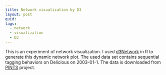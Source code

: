 ```yaml
---
title: Network visualization by D3
layout: post
guid: 
tags:
  - network
  - visualization
  - D3
---
```


This is an experiment of network visualization. I used [d3Network](http://christophergandrud.github.io/d3Network/) in R to generate this dynamic network plot. The used data set contains sequential tagging behaviors on Delicious on 2003-01-1. The data is downloaded from [PINTS](http://www.uni-koblenz-landau.de/koblenz/fb4/AGStaab/Research/DataSets/PINTSExperimentsDataSets/index_html) project. 

<body> 
 <style> 
.link {  
stroke: #666666;
opacity: 0;
stroke-width: 1.5px; 
} 
.node circle { 
stroke: #fff; 
opacity: 0.9;
stroke-width: 1.5px; 
} 
.node:not(:hover) .nodetext {
display: none;
}
text { 
font: 7px serif; 
opacity: 0.9;
pointer-events: none; 
} 
</style> 

<script src=http://d3js.org/d3.v3.min.js></script>

<script> 
 var links = [ { "source" : 0, "target" : 0, "value" : 5 }, { "source" : 0, "target" : 4, "value" : 1 }, { "source" : 0, "target" : 8, "value" : 1 }, { "source" : 0, "target" : 10, "value" : 1 }, { "source" : 0, "target" : 11, "value" : 3 }, { "source" : 0, "target" : 12, "value" : 1 }, { "source" : 0, "target" : 17, "value" : 2 }, { "source" : 0, "target" : 19, "value" : 1 }, { "source" : 0, "target" : 22, "value" : 1 }, { "source" : 0, "target" : 23, "value" : 1 }, { "source" : 0, "target" : 26, "value" : 1 }, { "source" : 0, "target" : 30, "value" : 3 }, { "source" : 0, "target" : 34, "value" : 2 }, { "source" : 0, "target" : 36, "value" : 1 }, { "source" : 0, "target" : 44, "value" : 1 }, { "source" : 0, "target" : 45, "value" : 4 }, { "source" : 0, "target" : 46, "value" : 4 }, { "source" : 0, "target" : 47, "value" : 1 }, { "source" : 0, "target" : 48, "value" : 2 }, { "source" : 0, "target" : 50, "value" : 2 }, { "source" : 0, "target" : 56, "value" : 5 }, { "source" : 1, "target" : 11, "value" : 1 }, { "source" : 1, "target" : 36, "value" : 1 }, { "source" : 1, "target" : 45, "value" : 1 }, { "source" : 2, "target" : 30, "value" : 1 }, { "source" : 2, "target" : 44, "value" : 1 }, { "source" : 2, "target" : 45, "value" : 2 }, { "source" : 3, "target" : 58, "value" : 1 }, { "source" : 4, "target" : 0, "value" : 2 }, { "source" : 4, "target" : 10, "value" : 2 }, { "source" : 4, "target" : 12, "value" : 1 }, { "source" : 4, "target" : 25, "value" : 1 }, { "source" : 4, "target" : 46, "value" : 1 }, { "source" : 4, "target" : 59, "value" : 1 }, { "source" : 5, "target" : 34, "value" : 1 }, { "source" : 5, "target" : 44, "value" : 1 }, { "source" : 6, "target" : 11, "value" : 2 }, { "source" : 6, "target" : 19, "value" : 3 }, { "source" : 6, "target" : 23, "value" : 2 }, { "source" : 6, "target" : 46, "value" : 1 }, { "source" : 6, "target" : 48, "value" : 1 }, { "source" : 6, "target" : 56, "value" : 1 }, { "source" : 7, "target" : 0, "value" : 1 }, { "source" : 7, "target" : 9, "value" : 1 }, { "source" : 7, "target" : 30, "value" : 1 }, { "source" : 7, "target" : 45, "value" : 1 }, { "source" : 8, "target" : 7, "value" : 1 }, { "source" : 8, "target" : 14, "value" : 1 }, { "source" : 8, "target" : 56, "value" : 2 }, { "source" : 9, "target" : 0, "value" : 1 }, { "source" : 9, "target" : 8, "value" : 1 }, { "source" : 9, "target" : 30, "value" : 1 }, { "source" : 9, "target" : 44, "value" : 2 }, { "source" : 9, "target" : 45, "value" : 2 }, { "source" : 9, "target" : 56, "value" : 1 }, { "source" : 10, "target" : 0, "value" : 2 }, { "source" : 10, "target" : 4, "value" : 1 }, { "source" : 10, "target" : 9, "value" : 1 }, { "source" : 10, "target" : 11, "value" : 1 }, { "source" : 10, "target" : 17, "value" : 2 }, { "source" : 10, "target" : 23, "value" : 1 }, { "source" : 10, "target" : 44, "value" : 3 }, { "source" : 10, "target" : 45, "value" : 5 }, { "source" : 10, "target" : 46, "value" : 1 }, { "source" : 10, "target" : 56, "value" : 3 }, { "source" : 11, "target" : 0, "value" : 2 }, { "source" : 11, "target" : 1, "value" : 1 }, { "source" : 11, "target" : 6, "value" : 1 }, { "source" : 11, "target" : 9, "value" : 1 }, { "source" : 11, "target" : 10, "value" : 2 }, { "source" : 11, "target" : 12, "value" : 1 }, { "source" : 11, "target" : 34, "value" : 2 }, { "source" : 11, "target" : 46, "value" : 3 }, { "source" : 11, "target" : 47, "value" : 1 }, { "source" : 12, "target" : 11, "value" : 1 }, { "source" : 12, "target" : 17, "value" : 1 }, { "source" : 12, "target" : 33, "value" : 1 }, { "source" : 12, "target" : 37, "value" : 1 }, { "source" : 12, "target" : 44, "value" : 1 }, { "source" : 12, "target" : 48, "value" : 1 }, { "source" : 12, "target" : 56, "value" : 1 }, { "source" : 13, "target" : 11, "value" : 1 }, { "source" : 13, "target" : 46, "value" : 1 }, { "source" : 13, "target" : 50, "value" : 1 }, { "source" : 14, "target" : 0, "value" : 1 }, { "source" : 14, "target" : 14, "value" : 1 }, { "source" : 14, "target" : 22, "value" : 1 }, { "source" : 14, "target" : 36, "value" : 2 }, { "source" : 14, "target" : 44, "value" : 1 }, { "source" : 14, "target" : 45, "value" : 2 }, { "source" : 14, "target" : 47, "value" : 1 }, { "source" : 14, "target" : 56, "value" : 1 }, { "source" : 15, "target" : 60, "value" : 1 }, { "source" : 16, "target" : 61, "value" : 1 }, { "source" : 17, "target" : 0, "value" : 3 }, { "source" : 17, "target" : 1, "value" : 1 }, { "source" : 17, "target" : 6, "value" : 1 }, { "source" : 17, "target" : 8, "value" : 1 }, { "source" : 17, "target" : 9, "value" : 1 }, { "source" : 17, "target" : 10, "value" : 2 }, { "source" : 17, "target" : 17, "value" : 2 }, { "source" : 17, "target" : 21, "value" : 1 }, { "source" : 17, "target" : 31, "value" : 1 }, { "source" : 17, "target" : 36, "value" : 2 }, { "source" : 17, "target" : 46, "value" : 1 }, { "source" : 17, "target" : 47, "value" : 1 }, { "source" : 17, "target" : 62, "value" : 1 }, { "source" : 17, "target" : 81, "value" : 0.01 }, { "source" : 18, "target" : 63, "value" : 1 }, { "source" : 19, "target" : 5, "value" : 1 }, { "source" : 19, "target" : 6, "value" : 1 }, { "source" : 19, "target" : 10, "value" : 3 }, { "source" : 19, "target" : 21, "value" : 1 }, { "source" : 19, "target" : 34, "value" : 1 }, { "source" : 19, "target" : 36, "value" : 1 }, { "source" : 19, "target" : 47, "value" : 5 }, { "source" : 20, "target" : 3, "value" : 1 }, { "source" : 21, "target" : 0, "value" : 1 }, { "source" : 21, "target" : 17, "value" : 1 }, { "source" : 21, "target" : 45, "value" : 2 }, { "source" : 21, "target" : 50, "value" : 1 }, { "source" : 22, "target" : 14, "value" : 1 }, { "source" : 22, "target" : 17, "value" : 1 }, { "source" : 22, "target" : 22, "value" : 1 }, { "source" : 22, "target" : 26, "value" : 1 }, { "source" : 22, "target" : 45, "value" : 1 }, { "source" : 23, "target" : 10, "value" : 1 }, { "source" : 23, "target" : 46, "value" : 1 }, { "source" : 23, "target" : 47, "value" : 2 }, { "source" : 24, "target" : 64, "value" : 1 }, { "source" : 25, "target" : 19, "value" : 1 }, { "source" : 25, "target" : 45, "value" : 1 }, { "source" : 25, "target" : 48, "value" : 1 }, { "source" : 25, "target" : 50, "value" : 2 }, { "source" : 26, "target" : 36, "value" : 1 }, { "source" : 26, "target" : 46, "value" : 1 }, { "source" : 27, "target" : 17, "value" : 1 }, { "source" : 28, "target" : 65, "value" : 1 }, { "source" : 29, "target" : 19, "value" : 1 }, { "source" : 30, "target" : 0, "value" : 3 }, { "source" : 30, "target" : 2, "value" : 1 }, { "source" : 30, "target" : 9, "value" : 1 }, { "source" : 30, "target" : 31, "value" : 1 }, { "source" : 30, "target" : 47, "value" : 3 }, { "source" : 31, "target" : 0, "value" : 1 }, { "source" : 31, "target" : 19, "value" : 1 }, { "source" : 31, "target" : 44, "value" : 1 }, { "source" : 31, "target" : 50, "value" : 1 }, { "source" : 32, "target" : 28, "value" : 1 }, { "source" : 33, "target" : 21, "value" : 1 }, { "source" : 33, "target" : 66, "value" : 1 }, { "source" : 34, "target" : 0, "value" : 1 }, { "source" : 34, "target" : 4, "value" : 2 }, { "source" : 34, "target" : 12, "value" : 1 }, { "source" : 34, "target" : 45, "value" : 2 }, { "source" : 34, "target" : 46, "value" : 1 }, { "source" : 34, "target" : 56, "value" : 1 }, { "source" : 35, "target" : 45, "value" : 1 }, { "source" : 36, "target" : 1, "value" : 1 }, { "source" : 36, "target" : 6, "value" : 1 }, { "source" : 36, "target" : 10, "value" : 1 }, { "source" : 36, "target" : 11, "value" : 1 }, { "source" : 36, "target" : 14, "value" : 1 }, { "source" : 36, "target" : 17, "value" : 1 }, { "source" : 36, "target" : 19, "value" : 1 }, { "source" : 36, "target" : 37, "value" : 1 }, { "source" : 36, "target" : 45, "value" : 2 }, { "source" : 36, "target" : 46, "value" : 1 }, { "source" : 36, "target" : 47, "value" : 1 }, { "source" : 36, "target" : 48, "value" : 1 }, { "source" : 36, "target" : 56, "value" : 2 }, { "source" : 37, "target" : 37, "value" : 1 }, { "source" : 37, "target" : 46, "value" : 2 }, { "source" : 38, "target" : 38, "value" : 2 }, { "source" : 38, "target" : 42, "value" : 1 }, { "source" : 38, "target" : 67, "value" : 1 }, { "source" : 38, "target" : 81, "value" : 0.04 }, { "source" : 39, "target" : 41, "value" : 1 }, { "source" : 39, "target" : 54, "value" : 1 }, { "source" : 40, "target" : 68, "value" : 1 }, { "source" : 41, "target" : 39, "value" : 1 }, { "source" : 42, "target" : 38, "value" : 2 }, { "source" : 42, "target" : 42, "value" : 1 }, { "source" : 43, "target" : 55, "value" : 1 }, { "source" : 44, "target" : 0, "value" : 5 }, { "source" : 44, "target" : 6, "value" : 1 }, { "source" : 44, "target" : 10, "value" : 3 }, { "source" : 44, "target" : 12, "value" : 1 }, { "source" : 44, "target" : 14, "value" : 1 }, { "source" : 44, "target" : 25, "value" : 2 }, { "source" : 44, "target" : 47, "value" : 1 }, { "source" : 44, "target" : 49, "value" : 1 }, { "source" : 45, "target" : 0, "value" : 2 }, { "source" : 45, "target" : 2, "value" : 2 }, { "source" : 45, "target" : 6, "value" : 3 }, { "source" : 45, "target" : 7, "value" : 1 }, { "source" : 45, "target" : 8, "value" : 1 }, { "source" : 45, "target" : 9, "value" : 1 }, { "source" : 45, "target" : 10, "value" : 2 }, { "source" : 45, "target" : 13, "value" : 1 }, { "source" : 45, "target" : 14, "value" : 1 }, { "source" : 45, "target" : 21, "value" : 2 }, { "source" : 45, "target" : 25, "value" : 1 }, { "source" : 45, "target" : 34, "value" : 1 }, { "source" : 45, "target" : 36, "value" : 1 }, { "source" : 45, "target" : 46, "value" : 4 }, { "source" : 45, "target" : 47, "value" : 7 }, { "source" : 45, "target" : 49, "value" : 1 }, { "source" : 46, "target" : 0, "value" : 5 }, { "source" : 46, "target" : 4, "value" : 3 }, { "source" : 46, "target" : 10, "value" : 1 }, { "source" : 46, "target" : 11, "value" : 3 }, { "source" : 46, "target" : 14, "value" : 1 }, { "source" : 46, "target" : 17, "value" : 1 }, { "source" : 46, "target" : 30, "value" : 1 }, { "source" : 46, "target" : 36, "value" : 2 }, { "source" : 46, "target" : 44, "value" : 1 }, { "source" : 46, "target" : 45, "value" : 1 }, { "source" : 46, "target" : 46, "value" : 3 }, { "source" : 46, "target" : 47, "value" : 4 }, { "source" : 46, "target" : 50, "value" : 3 }, { "source" : 46, "target" : 81, "value" : 0.01 }, { "source" : 47, "target" : 5, "value" : 1 }, { "source" : 47, "target" : 7, "value" : 1 }, { "source" : 47, "target" : 11, "value" : 1 }, { "source" : 47, "target" : 13, "value" : 1 }, { "source" : 47, "target" : 14, "value" : 1 }, { "source" : 47, "target" : 17, "value" : 6 }, { "source" : 47, "target" : 19, "value" : 5 }, { "source" : 47, "target" : 30, "value" : 2 }, { "source" : 47, "target" : 31, "value" : 1 }, { "source" : 47, "target" : 44, "value" : 2 }, { "source" : 47, "target" : 45, "value" : 3 }, { "source" : 47, "target" : 46, "value" : 2 }, { "source" : 47, "target" : 47, "value" : 1 }, { "source" : 47, "target" : 48, "value" : 3 }, { "source" : 47, "target" : 56, "value" : 5 }, { "source" : 48, "target" : 0, "value" : 2 }, { "source" : 48, "target" : 6, "value" : 1 }, { "source" : 48, "target" : 10, "value" : 1 }, { "source" : 48, "target" : 12, "value" : 1 }, { "source" : 48, "target" : 14, "value" : 1 }, { "source" : 48, "target" : 34, "value" : 1 }, { "source" : 48, "target" : 36, "value" : 1 }, { "source" : 48, "target" : 47, "value" : 1 }, { "source" : 49, "target" : 44, "value" : 1 }, { "source" : 49, "target" : 45, "value" : 1 }, { "source" : 50, "target" : 0, "value" : 5 }, { "source" : 50, "target" : 2, "value" : 1 }, { "source" : 50, "target" : 13, "value" : 1 }, { "source" : 50, "target" : 22, "value" : 1 }, { "source" : 50, "target" : 31, "value" : 1 }, { "source" : 50, "target" : 47, "value" : 1 }, { "source" : 50, "target" : 51, "value" : 1 }, { "source" : 50, "target" : 81, "value" : 0.01 }, { "source" : 51, "target" : 50, "value" : 1 }, { "source" : 52, "target" : 33, "value" : 1 }, { "source" : 52, "target" : 81, "value" : 0.01 }, { "source" : 53, "target" : 69, "value" : 1 }, { "source" : 54, "target" : 24, "value" : 1 }, { "source" : 55, "target" : 16, "value" : 1 }, { "source" : 56, "target" : 0, "value" : 1 }, { "source" : 56, "target" : 6, "value" : 1 }, { "source" : 56, "target" : 7, "value" : 1 }, { "source" : 56, "target" : 9, "value" : 2 }, { "source" : 56, "target" : 10, "value" : 1 }, { "source" : 56, "target" : 12, "value" : 1 }, { "source" : 56, "target" : 14, "value" : 1 }, { "source" : 56, "target" : 22, "value" : 1 }, { "source" : 56, "target" : 25, "value" : 1 }, { "source" : 56, "target" : 29, "value" : 1 }, { "source" : 56, "target" : 35, "value" : 1 }, { "source" : 56, "target" : 36, "value" : 3 }, { "source" : 56, "target" : 46, "value" : 2 }, { "source" : 56, "target" : 47, "value" : 5 }, { "source" : 57, "target" : 70, "value" : 1 }, { "source" : 58, "target" : 81, "value" : 0.01 }, { "source" : 59, "target" : 81, "value" : 0.01 }, { "source" : 60, "target" : 81, "value" : 0.01 }, { "source" : 61, "target" : 81, "value" : 0.01 }, { "source" : 62, "target" : 81, "value" : 0.01 }, { "source" : 63, "target" : 81, "value" : 0.01 }, { "source" : 64, "target" : 81, "value" : 0.01 }, { "source" : 65, "target" : 81, "value" : 0.01 }, { "source" : 66, "target" : 81, "value" : 0.01 }, { "source" : 67, "target" : 81, "value" : 0.01 }, { "source" : 68, "target" : 81, "value" : 0.01 }, { "source" : 69, "target" : 81, "value" : 0.01 }, { "source" : 70, "target" : 81, "value" : 0.01 }, { "source" : 71, "target" : 81, "value" : 0.01 }, { "source" : 72, "target" : 81, "value" : 0.01 }, { "source" : 73, "target" : 81, "value" : 0.01 }, { "source" : 74, "target" : 81, "value" : 0.01 }, { "source" : 75, "target" : 81, "value" : 0.01 }, { "source" : 76, "target" : 81, "value" : 0.01 }, { "source" : 77, "target" : 81, "value" : 0.01 }, { "source" : 78, "target" : 81, "value" : 0.01 }, { "source" : 79, "target" : 81, "value" : 0.01 }, { "source" : 80, "target" : 4, "value" : 0.01 }, { "source" : 80, "target" : 15, "value" : 0.01 }, { "source" : 80, "target" : 17, "value" : 0.01 }, { "source" : 80, "target" : 18, "value" : 0.01 }, { "source" : 80, "target" : 20, "value" : 0.01 }, { "source" : 80, "target" : 27, "value" : 0.01 }, { "source" : 80, "target" : 32, "value" : 0.01 }, { "source" : 80, "target" : 38, "value" : 0.04 }, { "source" : 80, "target" : 39, "value" : 0.01 }, { "source" : 80, "target" : 40, "value" : 0.01 }, { "source" : 80, "target" : 42, "value" : 0.01 }, { "source" : 80, "target" : 43, "value" : 0.01 }, { "source" : 80, "target" : 46, "value" : 0.01 }, { "source" : 80, "target" : 50, "value" : 0.01 }, { "source" : 80, "target" : 52, "value" : 0.02 }, { "source" : 80, "target" : 53, "value" : 0.01 }, { "source" : 80, "target" : 57, "value" : 0.01 }, { "source" : 80, "target" : 71, "value" : 0.01 }, { "source" : 80, "target" : 72, "value" : 0.01 }, { "source" : 80, "target" : 73, "value" : 0.01 }, { "source" : 80, "target" : 74, "value" : 0.01 }, { "source" : 80, "target" : 75, "value" : 0.01 }, { "source" : 80, "target" : 76, "value" : 0.01 }, { "source" : 80, "target" : 77, "value" : 0.01 }, { "source" : 80, "target" : 78, "value" : 0.01 }, { "source" : 80, "target" : 79, "value" : 0.01 } ] ; 
 var nodes = [ { "name" : "shop", "group" : 2 }, { "name" : "feed", "group" : 2 }, { "name" : "fonts", "group" : 2 }, { "name" : "cisco", "group" : 3 }, { "name" : "reference", "group" : 2 }, { "name" : "photoshop", "group" : 2 }, { "name" : "win", "group" : 2 }, { "name" : "robotics", "group" : 2 }, { "name" : "share", "group" : 2 }, { "name" : "themes", "group" : 2 }, { "name" : "woodworking", "group" : 2 }, { "name" : "video", "group" : 2 }, { "name" : "rpg", "group" : 2 }, { "name" : "toys", "group" : 2 }, { "name" : "home", "group" : 2 }, { "name" : "gcss", "group" : 4 }, { "name" : "xp", "group" : 5 }, { "name" : "web", "group" : 2 }, { "name" : "importados", "group" : 6 }, { "name" : "java", "group" : 2 }, { "name" : "americana", "group" : 3 }, { "name" : "service", "group" : 2 }, { "name" : "script", "group" : 2 }, { "name" : "humor", "group" : 2 }, { "name" : "entertainment", "group" : 7 }, { "name" : "how", "group" : 2 }, { "name" : "health", "group" : 2 }, { "name" : "usenet", "group" : 2 }, { "name" : "genealogy", "group" : 8 }, { "name" : "money", "group" : 2 }, { "name" : "music", "group" : 2 }, { "name" : "electronics", "group" : 2 }, { "name" : "gedcom", "group" : 8 }, { "name" : "literature", "group" : 2 }, { "name" : "flight", "group" : 2 }, { "name" : "essay", "group" : 2 }, { "name" : "food", "group" : 2 }, { "name" : "government", "group" : 2 }, { "name" : "imported", "group" : 9 }, { "name" : "movies", "group" : 7 }, { "name" : "enciclopedia", "group" : 10 }, { "name" : "release", "group" : 7 }, { "name" : "mac", "group" : 9 }, { "name" : "dossierdelabarrepersonnelle", "group" : 5 }, { "name" : "photography", "group" : 2 }, { "name" : "software", "group" : 2 }, { "name" : "hardware", "group" : 2 }, { "name" : "circuits", "group" : 2 }, { "name" : "science", "group" : 2 }, { "name" : "icons", "group" : 2 }, { "name" : "programming", "group" : 2 }, { "name" : "career", "group" : 2 }, { "name" : "books", "group" : 2 }, { "name" : "freebsd", "group" : 11 }, { "name" : "dvd", "group" : 7 }, { "name" : "guru", "group" : 5 }, { "name" : "design", "group" : 2 }, { "name" : "clothes", "group" : 12 }, { "name" : "admin", "group" : 3 }, { "name" : "language", "group" : 2 }, { "name" : "show", "group" : 4 }, { "name" : "cvs", "group" : 5 }, { "name" : "usabilidad", "group" : 2 }, { "name" : "dise", "group" : 6 }, { "name" : "schedule", "group" : 7 }, { "name" : "xml", "group" : 8 }, { "name" : "tolkien", "group" : 2 }, { "name" : "activism", "group" : 9 }, { "name" : "informacion", "group" : 10 }, { "name" : "bsd", "group" : 11 }, { "name" : "shopping", "group" : 12 }, { "name" : "being", "group" : 12 }, { "name" : "library", "group" : 12 }, { "name" : "mozilla", "group" : 12 }, { "name" : "p", "group" : 12 }, { "name" : "hamburg", "group" : 12 }, { "name" : "linux", "group" : 12 }, { "name" : "homepages", "group" : 12 }, { "name" : "computers", "group" : 12 }, { "name" : "shareware", "group" : 12 }, { "name" : "source", "group" : 0 }, { "name" : "sink", "group" : 1 } ] ; 
 var width = 800
height = 800;

var color = d3.scale.category20();

var force = d3.layout.force()
.nodes(d3.values(nodes)) 
.links(links) 
.size([width, height]) 
.linkDistance(50) 
.charge(-50) 
.on("tick", tick) 
.start(); 

var svg = d3.select("body").append("svg")
.attr("width", width)
.attr("height", height);

var link = svg.selectAll(".link")
.data(force.links())
.enter().append("line")
.attr("class", "link")
.style("stroke-width", function(d) { return Math.sqrt(d.value); });

var node = svg.selectAll(".node")
.data(force.nodes())
.enter().append("g") 
.attr("class", "node")
.style("fill", function(d) { return color(d.group); })
.style("opacity", 0.9)
.on("mouseover", mouseover) 
.on("mouseout", mouseout) 
.call(force.drag);

node.append("circle") 
.attr("r", 6)

node.append("svg:text")
.attr("class", "nodetext")
.attr("dx", 12)
.attr("dy", ".35em")
.text(function(d) { return d.name });

function tick() { 
link 
.attr("x1", function(d) { return d.source.x; }) 
.attr("y1", function(d) { return d.source.y; }) 
.attr("x2", function(d) { return d.target.x; }) 
.attr("y2", function(d) { return d.target.y; }); 

node.attr("transform", function(d) { return "translate(" + d.x + "," + d.y + ")"; }); 
} 

function mouseover() { 
d3.select(this).select("circle").transition() 
.duration(750) 
.attr("r", 16);
d3.select(this).select("text").transition()
.duration(750)
.attr("x", 13)
.style("stroke-width", ".5px")
.style("font", "17.5px serif")
.style("opacity", 1); 
} 

function mouseout() { 
d3.select(this).select("circle").transition() 
.duration(750) 
.attr("r", 8); 
} 

</script>
 </body>

